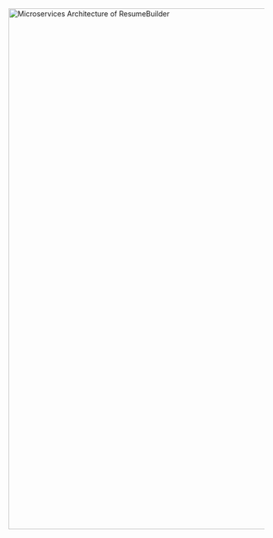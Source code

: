 <img width="1024" height="1024" alt="Microservices Architecture of ResumeBuilder" src="https://github.com/user-attachments/assets/b0653596-3844-4917-8658-c6aeba6634d9" />
